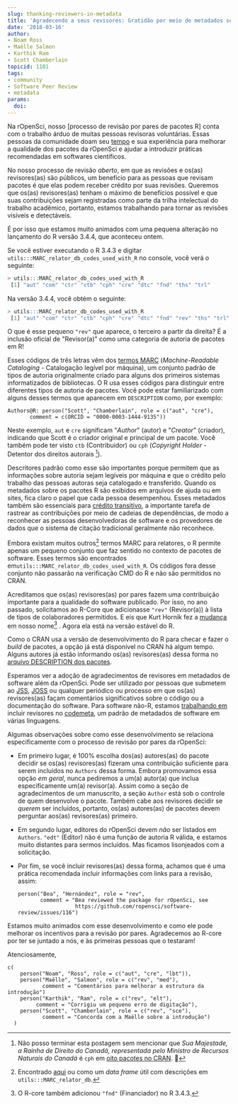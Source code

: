 ```yaml
---
slug: thanking-reviewers-in-metadata
title: 'Agradecendo a seus revisores: Gratidão por meio de metadados semânticos'
date: '2018-03-16'
author:
- Noam Ross
- Maëlle Salmon
- Karthik Ram
- Scott Chamberlain
topicid: 1101
tags:
- community
- Software Peer Review
- metadata
params:
  doi: 
---
```


Na rOpenSci, nosso [processo de revisão por pares de pacotes R] conta com o trabalho árduo de muitas pessoas revisoras voluntárias.  Essas pessoas da comunidade doam seu [tempo] e sua experiência para melhorar a qualidade dos pacotes da rOpenSci e ajudar a introduzir práticas recomendadas em softwares científicos.

No nosso processo de revisão *aberto*, em que as revisões e os(as) revisores(as) são públicos, um benefício para as pessoas que revisam pacotes é que elas podem receber crédito por suas revisões.  Queremos que os(as) revisores(as) tenham o máximo de benefícios possível e que suas contribuições sejam registradas como parte da trilha intelectual do trabalho acadêmico, portanto, estamos trabalhando para tornar as revisões visíveis e detectáveis.

É por isso que estamos muito animados com uma pequena alteração no lançamento do R versão 3.4.4, que aconteceu ontem.

Se você estiver executando o R 3.4.3 e digitar `utils:::MARC_relator_db_codes_used_with_R` no console, você verá o seguinte:

```r
> utils:::MARC_relator_db_codes_used_with_R
 [1] "aut" "com" "ctr" "ctb" "cph" "cre" "dtc" "fnd" "ths" "trl"
```

Na versão 3.4.4, você obtém o seguinte:

```r
> utils:::MARC_relator_db_codes_used_with_R
 [1] "aut" "com" "ctr" "ctb" "cph" "cre" "dtc" "fnd" "rev" "ths" "trl"
```

O que é esse pequeno `"rev"` que aparece, o terceiro a partir da direita? É a inclusão oficial de "Revisor(a)" como uma categoria de autoria de pacotes em R!

Esses códigos de três letras vêm dos [termos MARC] (*Machine-Readable Cataloging* - Catalogação legível por máquina), um conjunto padrão de tipos de autoria originalmente criado para alguns dos primeiros sistemas informatizados de bibliotecas. O R usa esses códigos para distinguir entre diferentes tipos de autoria de pacotes. Você pode estar familiarizado com alguns desses termos que aparecem em `DESCRIPTION` como, por exemplo:

```
Authors@R: person("Scott", "Chamberlain", role = c("aut", "cre"), 
       comment = c(ORCID = "0000-0003-1444-9135"))
```

Neste exemplo, `aut` e `cre` significam "*Author*" (autor) e "*Creator*" (criador), indicando que Scott é o criador original e principal de um pacote.  Você também pode ter visto `ctb` (Contribuidor) ou `cph` (*Copyright Holder* - Detentor dos direitos autorais [^1]).

[^1]: Não posso terminar esta postagem sem mencionar que *Sua Majestade, a Rainha de Direito do Canadá, representada pelo Ministro de Recursos Naturais do Canadá* é `cph` em [oito pacotes no CRAN](https://github.com/search?utf8=%E2%9C%93&q=org%3Acran+Her+Majesty+the+Queen+in+Right+of+Canada%2C+as+represented+by+the+Minister+of+Natural+Resources+Canada+filename%3ADESCRIPTION&type=Code). 👑

Descritores padrão como esse são importantes porque permitem que as informações sobre autoria sejam legíveis por máquina e que o crédito pelo trabalho das pessoas autoras seja catalogado e transferido. Quando os metadados sobre os pacotes R são exibidos em arquivos de ajuda ou em sites, fica claro o papel que cada pessoa desempenhou. Esses metadados também são essenciais para [crédito transitivo], a importante tarefa de rastrear as contribuições por meio de cadeias de dependências, de modo a reconhecer as pessoas desenvolvedoras de software e os provedores de dados que o sistema de citação tradicional geralmente não reconhece.

Embora existam muitos outros[^2] termos MARC para relatores, o R permite apenas um pequeno conjunto que faz sentido no contexto de pacotes de software. Esses termos são encontrados em`utils:::MARC_relator_db_codes_used_with_R`. Os códigos fora desse conjunto não passarão na verificação CMD do R e não são permitidos no CRAN.

[^2]: Encontrado [aqui](https://www.loc.gov/marc/relators/relaterm.html) ou como um *data frame* útil com descrições em `utils:::MARC_relator_db`.

Acreditamos que os(as) revisores(as) por pares fazem uma contribuição importante para a qualidade do software publicado. Por isso, no ano passado, solicitamos ao R-Core que adicionasse `"rev"` (Revisor(a)) à lista de tipos de colaboradores permitidos. E eis que Kurt Hornik fez a [mudança] em nosso nome[^3] . Agora ela está na versão estável do R.

[^3]: O R-core também adicionou `"fnd"` (Financiador) no R 3.4.3.

Como o CRAN usa a versão de desenvolvimento do R para checar e fazer o *build* de pacotes, a opção já está disponível no CRAN há algum tempo. Alguns autores já estão informando os(as) revisores(as) dessa forma no [arquivo DESCRIPTION dos pacotes].

Esperamos ver a adoção de agradecimentos de revisores em metadados de software além da rOpenSci. Pode ser utilizado por pessoas que submetem ao [JSS], [JOSS] ou qualquer periódico ou processo em que os(as) revisores(as) façam comentários significativos sobre o código ou a documentação do software.  Para software não-R, estamos [trabalhando em] incluir revisores no [codemeta], um padrão de metadados de software em várias linguagens.

Algumas observações sobre como esse desenvolvimento se relaciona especificamente com o processo de revisão por pares da rOpenSci:

- Em primeiro lugar, é 100% escolha dos(as) autores(as) do pacote decidir se os(as) revisores(as) fizeram uma contribuição suficiente para serem incluídos no `Authors` dessa forma.  Embora promovamos essa opção *em geral*, nunca pediremos a um(a) autor(a) que inclua especificamente um(a) revisor(a).  Assim como a seção de agradecimentos de um manuscrito, a seção `Author` está sob o controle de quem desenvolve o pacote. Também cabe aos revisores decidir se *querem* ser incluídos, portanto, os(as) autores(as) de pacotes devem perguntar aos(as) revisores(as) primeiro.

- Em segundo lugar, editores do rOpenSci devem *não* ser listados em `Authors`. `"edt"` (Editor) não é uma função de autoria R válida, e estamos muito distantes para sermos incluídos.  Mas ficamos lisonjeados com a solicitação.

- Por fim, se você incluir revisores(as) dessa forma, achamos que é uma prática recomendada incluir informações com links para a revisão, assim:
  
  ```
  person("Bea", "Hernández", role = "rev",
         comment = "Bea reviewed the package for rOpenSci, see 
                    https://github.com/ropensci/software-review/issues/116")
  ```

Estamos muito animados com esse desenvolvimento e como ele pode melhorar os incentivos para a revisão por pares. Agradecemos ao R-core por ter se juntado a nós, e às primeiras pessoas que o testaram!

Atenciosamente,

```
c(
    person("Noam", "Ross", role = c("aut", "cre", "lbt")),
    person("Maëlle", "Salmon", role = c("rev", "med"),
           comment = "Comentários para melhorar a estrutura da introdução")
    person("Karthik", "Ram", role = c("rev", "elt"),
         comment = "Corrigiu um pequeno erro de digitação"),
    person("Scott", "Chamberlain", role = c("rev", "sce"),
           comment = "Concorda com a Maëlle sobre a introdução")
  )
```

[Processo de revisão por pares do pacote R]: /blog/2017/09/01/nf-softwarereview/
[tempo]: /blog/2016/03/28/software-review/#review-takes-a-lot-of-time
[termos MARC]: https://en.wikipedia.org/wiki/MARC_standards
[crédito transitivo]: https://openresearchsoftware.metajnl.com/articles/10.5334/jors.be/
[mudança]: https://github.com/wch/r-source/blame/cb9b0506cced030613e06fb92799a1d1807bc257/src/library/utils/R/sysdata.R#L37
[arquivo DESCRIPTION dos pacotes]: https://github.com/search?utf8=%E2%9C%93&q=user%3Acran+filename%3ADESCRIPTION+person+role+rev+ropensci&type=Code
[JSS]: https://www.jstatsoft.org/
[JOSS]: https://joss.theoj.org/
[trabalhando em]: https://github.com/codemeta/codemeta/issues/177
[codemeta]: https://codemeta.github.io/
